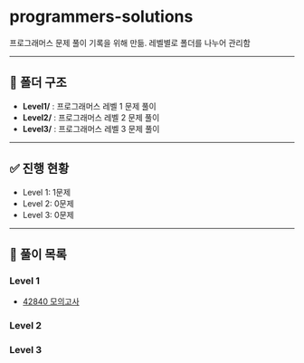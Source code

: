 # programmers-solutions
프로그래머스 문제 풀이 기록을 위해 만듦.
레벨별로 폴더를 나누어 관리함

---

## 📂 폴더 구조
- **Level1/** : 프로그래머스 레벨 1 문제 풀이
- **Level2/** : 프로그래머스 레벨 2 문제 풀이
- **Level3/** : 프로그래머스 레벨 3 문제 풀이

---

## ✅ 진행 현황
- Level 1: 1문제
- Level 2: 0문제
- Level 3: 0문제

---

## 📝 풀이 목록
### Level 1
- [42840 모의고사](./Level1/42840_모의고사.cpp)

### Level 2

### Level 3
